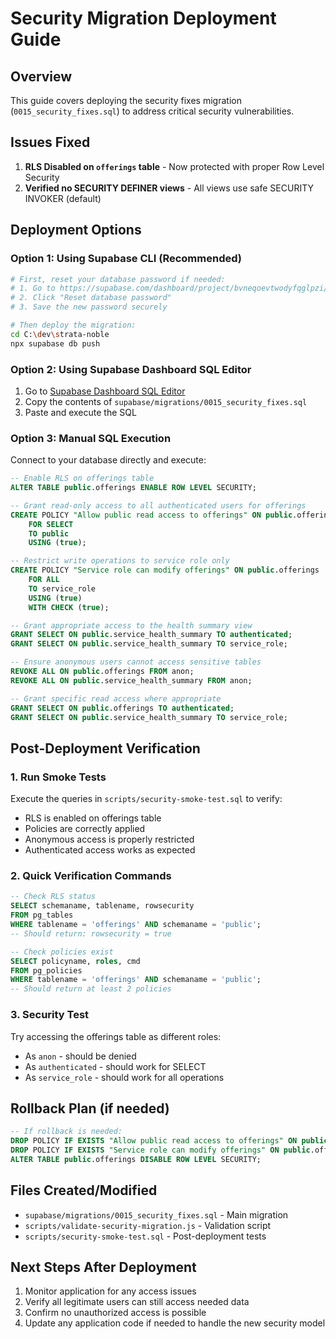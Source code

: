 # Security Migration Deployment Guide

## Overview
This guide covers deploying the security fixes migration (`0015_security_fixes.sql`) to address critical security vulnerabilities.

## Issues Fixed
1. **RLS Disabled on `offerings` table** - Now protected with proper Row Level Security
2. **Verified no SECURITY DEFINER views** - All views use safe SECURITY INVOKER (default)

## Deployment Options

### Option 1: Using Supabase CLI (Recommended)
```bash
# First, reset your database password if needed:
# 1. Go to https://supabase.com/dashboard/project/bvneqoevtwodyfqglpzi/settings/database
# 2. Click "Reset database password"
# 3. Save the new password securely

# Then deploy the migration:
cd C:\dev\strata-noble
npx supabase db push
```

### Option 2: Using Supabase Dashboard SQL Editor
1. Go to [Supabase Dashboard SQL Editor](https://supabase.com/dashboard/project/bvneqoevtwodyfqglpzi/sql)
2. Copy the contents of `supabase/migrations/0015_security_fixes.sql`
3. Paste and execute the SQL

### Option 3: Manual SQL Execution
Connect to your database directly and execute:

```sql
-- Enable RLS on offerings table
ALTER TABLE public.offerings ENABLE ROW LEVEL SECURITY;

-- Grant read-only access to all authenticated users for offerings
CREATE POLICY "Allow public read access to offerings" ON public.offerings
    FOR SELECT 
    TO public
    USING (true);

-- Restrict write operations to service role only
CREATE POLICY "Service role can modify offerings" ON public.offerings
    FOR ALL 
    TO service_role
    USING (true)
    WITH CHECK (true);

-- Grant appropriate access to the health summary view
GRANT SELECT ON public.service_health_summary TO authenticated;
GRANT SELECT ON public.service_health_summary TO service_role;

-- Ensure anonymous users cannot access sensitive tables
REVOKE ALL ON public.offerings FROM anon;
REVOKE ALL ON public.service_health_summary FROM anon;

-- Grant specific read access where appropriate
GRANT SELECT ON public.offerings TO authenticated;
GRANT SELECT ON public.service_health_summary TO service_role;
```

## Post-Deployment Verification

### 1. Run Smoke Tests
Execute the queries in `scripts/security-smoke-test.sql` to verify:
- RLS is enabled on offerings table
- Policies are correctly applied
- Anonymous access is properly restricted
- Authenticated access works as expected

### 2. Quick Verification Commands
```sql
-- Check RLS status
SELECT schemaname, tablename, rowsecurity 
FROM pg_tables 
WHERE tablename = 'offerings' AND schemaname = 'public';
-- Should return: rowsecurity = true

-- Check policies exist
SELECT policyname, roles, cmd 
FROM pg_policies 
WHERE tablename = 'offerings' AND schemaname = 'public';
-- Should return at least 2 policies
```

### 3. Security Test
Try accessing the offerings table as different roles:
- As `anon` - should be denied
- As `authenticated` - should work for SELECT
- As `service_role` - should work for all operations

## Rollback Plan (if needed)
```sql
-- If rollback is needed:
DROP POLICY IF EXISTS "Allow public read access to offerings" ON public.offerings;
DROP POLICY IF EXISTS "Service role can modify offerings" ON public.offerings;
ALTER TABLE public.offerings DISABLE ROW LEVEL SECURITY;
```

## Files Created/Modified
- `supabase/migrations/0015_security_fixes.sql` - Main migration
- `scripts/validate-security-migration.js` - Validation script
- `scripts/security-smoke-test.sql` - Post-deployment tests

## Next Steps After Deployment
1. Monitor application for any access issues
2. Verify all legitimate users can still access needed data
3. Confirm no unauthorized access is possible
4. Update any application code if needed to handle the new security model